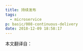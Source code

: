 ```yaml
---
title: 持续发布
tags:
  - microservice
p: basic/008-continuous-delivery
date: 2018-12-09 18:58:17
---
```


本文翻译自：
